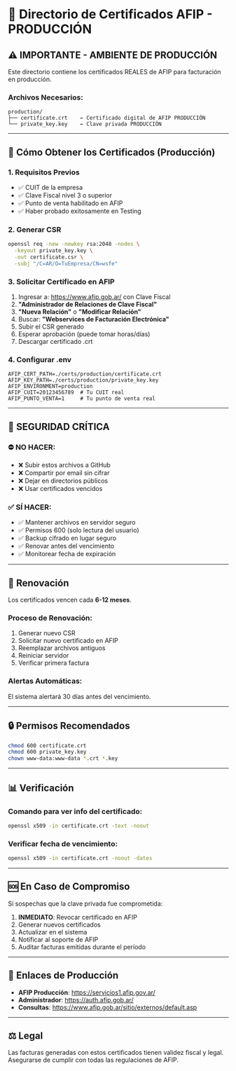 # 📁 Directorio de Certificados AFIP - PRODUCCIÓN

## ⚠️ IMPORTANTE - AMBIENTE DE PRODUCCIÓN

Este directorio contiene los certificados REALES de AFIP para facturación en producción.

### Archivos Necesarios:

```
production/
├── certificate.crt    ← Certificado digital de AFIP PRODUCCIÓN
└── private_key.key    ← Clave privada PRODUCCIÓN
```

---

## 🔐 Cómo Obtener los Certificados (Producción)

### 1. Requisitos Previos

- ✅ CUIT de la empresa
- ✅ Clave Fiscal nivel 3 o superior
- ✅ Punto de venta habilitado en AFIP
- ✅ Haber probado exitosamente en Testing

### 2. Generar CSR

```bash
openssl req -new -newkey rsa:2048 -nodes \
  -keyout private_key.key \
  -out certificate.csr \
  -subj "/C=AR/O=TuEmpresa/CN=wsfe"
```

### 3. Solicitar Certificado en AFIP

1. Ingresar a: https://www.afip.gob.ar/ con Clave Fiscal
2. **"Administrador de Relaciones de Clave Fiscal"**
3. **"Nueva Relación"** o **"Modificar Relación"**
4. Buscar: **"Webservices de Facturación Electrónica"**
5. Subir el CSR generado
6. Esperar aprobación (puede tomar horas/días)
7. Descargar certificado .crt

### 4. Configurar .env

```env
AFIP_CERT_PATH=./certs/production/certificate.crt
AFIP_KEY_PATH=./certs/production/private_key.key
AFIP_ENVIRONMENT=production
AFIP_CUIT=20123456789  # Tu CUIT real
AFIP_PUNTO_VENTA=1     # Tu punto de venta real
```

---

## 🚨 SEGURIDAD CRÍTICA

### ⛔ NO HACER:
- ❌ Subir estos archivos a GitHub
- ❌ Compartir por email sin cifrar
- ❌ Dejar en directorios públicos
- ❌ Usar certificados vencidos

### ✅ SÍ HACER:
- ✅ Mantener archivos en servidor seguro
- ✅ Permisos 600 (solo lectura del usuario)
- ✅ Backup cifrado en lugar seguro
- ✅ Renovar antes del vencimiento
- ✅ Monitorear fecha de expiración

---

## 📅 Renovación

Los certificados vencen cada **6-12 meses**. 

### Proceso de Renovación:
1. Generar nuevo CSR
2. Solicitar nuevo certificado en AFIP
3. Reemplazar archivos antiguos
4. Reiniciar servidor
5. Verificar primera factura

### Alertas Automáticas:
El sistema alertará 30 días antes del vencimiento.

---

## 🔒 Permisos Recomendados

```bash
chmod 600 certificate.crt
chmod 600 private_key.key
chown www-data:www-data *.crt *.key
```

---

## 📊 Verificación

### Comando para ver info del certificado:
```bash
openssl x509 -in certificate.crt -text -noout
```

### Verificar fecha de vencimiento:
```bash
openssl x509 -in certificate.crt -noout -dates
```

---

## 🆘 En Caso de Compromiso

Si sospechas que la clave privada fue comprometida:

1. **INMEDIATO**: Revocar certificado en AFIP
2. Generar nuevos certificados
3. Actualizar en el sistema
4. Notificar al soporte de AFIP
5. Auditar facturas emitidas durante el período

---

## 🔗 Enlaces de Producción

- **AFIP Producción**: https://servicios1.afip.gov.ar/
- **Administrador**: https://auth.afip.gob.ar/
- **Consultas**: https://www.afip.gob.ar/sitio/externos/default.asp

---

## ⚖️ Legal

Las facturas generadas con estos certificados tienen validez fiscal y legal.
Asegurarse de cumplir con todas las regulaciones de AFIP.
